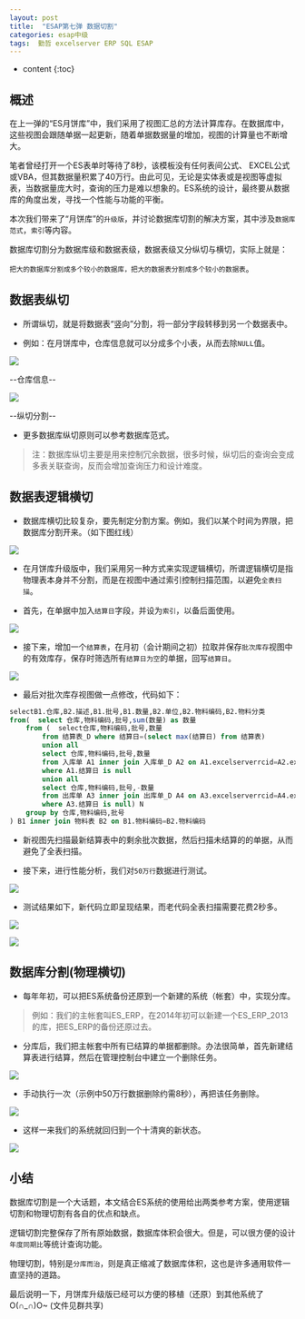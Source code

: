 ```yaml
---
layout: post
title:  "ESAP第七弹 数据切割"
categories: esap中级
tags:  勤哲 excelserver ERP SQL ESAP 
---
```


* content
{:toc}

## 概述
在上一弹的“ES月饼库”中，我们采用了视图汇总的方法计算库存。在数据库中，这些视图会跟随单据一起更新，随着单据数据量的增加，视图的计算量也不断增大。

笔者曾经打开一个ES表单时等待了8秒，该模板没有任何表间公式、 EXCEL公式或VBA，但其数据量积累了40万行。由此可见，无论是实体表或是视图等虚拟表，当数据量庞大时，查询的压力是难以想象的。ES系统的设计，最终要从数据库的角度出发，寻找一个性能与功能的平衡。

本次我们带来了“月饼库”的`升级版`，并讨论数据库切割的解决方案，其中涉及`数据库范式`，`索引`等内容。 

数据库切割分为数据库级和数据表级，数据表级又分纵切与横切，实际上就是：

`把大的数据库分割成多个较小的数据库，把大的数据表分割成多个较小的数据表`。

## 数据表纵切

* 所谓纵切，就是将数据表“竖向”分割，将一部分字段转移到另一个数据表中。

* 例如：在月饼库中，仓库信息就可以分成多个小表，从而去除`NULL`值。

![](/img/esap7-1.jpg)

--仓库信息--

![](/img/esap7-2.jpg)

--纵切分割--

* 更多数据库纵切原则可以参考数据库范式。 

> 注：数据库纵切主要是用来控制冗余数据，很多时候，纵切后的查询会变成多表关联查询，反而会增加查询压力和设计难度。



## 数据表逻辑横切

* 数据库横切比较复杂，要先制定分割方案。例如，我们以某个时间为界限，把数据库分割开来。（如下图红线）

![](/img/esap7-3.jpg)

* 在月饼库升级版中，我们采用另一种方式来实现逻辑横切，所谓逻辑横切是指物理表本身并不分割，而是在视图中通过索引控制扫描范围，以避免`全表扫描`。

* 首先，在单据中加入`结算日`字段，并设为`索引`，以备后面使用。

![](/img/esap7-4.jpg)

* 接下来，增加一个`结算表`，在月初（会计期间之初）拉取并保存`批次库存`视图中的有效库存，保存时筛选所有`结算日为空`的单据，回写`结算日`。

![](/img/esap7-5.jpg)

* 最后对批次库存视图做一点修改，代码如下：

```sql
selectB1.仓库,B2.描述,B1.批号,B1.数量,B2.单位,B2.物料编码,B2.物料分类
from(  select 仓库,物料编码,批号,sum(数量) as 数量
    from (  select仓库,物料编码,批号,数量
        from 结算表_D where 结算日=(select max(结算日) from 结算表)
        union all
        select 仓库,物料编码,批号,数量
        from 入库单 A1 inner join 入库单_D A2 on A1.excelserverrcid=A2.excelserverrcid
        where A1.结算日 is null
        union all
        select 仓库,物料编码,批号,-数量
        from 出库单 A3 inner join 出库单_D A4 on A3.excelserverrcid=A4.excelserverrcid
        where A3.结算日 is null) N
    group by 仓库,物料编码,批号
) B1 inner join 物料表 B2 on B1.物料编码=B2.物料编码
```

* 新视图先扫描最新结算表中的剩余批次数据，然后扫描未结算的的单据，从而避免了全表扫描。 

* 接下来，进行性能分析，我们对`50万行`数据进行测试。

![](/img/esap7-6.jpg)

* 测试结果如下，新代码立即呈现结果，而老代码全表扫描需要花费2秒多。

![](/img/esap7-7.jpg)

![](/img/esap7-8.jpg)


## 数据库分割(物理横切)

* 每年年初，可以把ES系统备份还原到一个新建的系统（帐套）中，实现分库。

> 例如：我们的主帐套叫ES_ERP，在2014年初可以新建一个ES_ERP_2013的库，把ES_ERP的备份还原过去。

* 分库后，我们把主帐套中所有已结算的单据都删除。办法很简单，首先新建结算表进行结算，然后在管理控制台中建立一个删除任务。

![](/img/esap7-9.jpg)

* 手动执行一次（示例中50万行数据删除约需8秒），再把该任务删除。

![](/img/esap7-10.jpg)

* 这样一来我们的系统就回归到一个十清爽的新状态。

![](/img/esap7-11.jpg) 

## 小结

数据库切割是一个大话题，本文结合ES系统的使用给出两类参考方案，使用逻辑切割和物理切割有各自的优点和缺点。

逻辑切割完整保存了所有原始数据，数据库体积会很大。但是，可以很方便的设计`年度同期比`等统计查询功能。

物理切割，特别是`分库而治`，则是真正缩减了数据库体积，这也是许多通用软件一直坚持的道路。 

最后说明一下，月饼库升级版已经可以方便的移植（还原）到其他系统了O(∩_∩)O~ (文件见群共享)